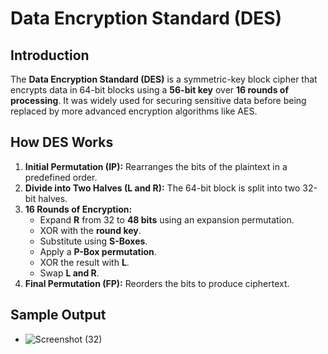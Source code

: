 # **Data Encryption Standard (DES)**

## **Introduction**
The **Data Encryption Standard (DES)** is a symmetric-key block cipher that encrypts data in 64-bit blocks using a **56-bit key** over **16 rounds of processing**. It was widely used for securing sensitive data before being replaced by more advanced encryption algorithms like AES.

## **How DES Works**
1. **Initial Permutation (IP):** Rearranges the bits of the plaintext in a predefined order.
2. **Divide into Two Halves (L and R):** The 64-bit block is split into two 32-bit halves.
3. **16 Rounds of Encryption:**
   - Expand **R** from 32 to **48 bits** using an expansion permutation.
   - XOR with the **round key**.
   - Substitute using **S-Boxes**.
   - Apply a **P-Box permutation**.
   - XOR the result with **L**.
   - Swap **L and R**.
4. **Final Permutation (FP):** Reorders the bits to produce ciphertext.

## **Sample Output**
- ![Screenshot (32)](https://github.com/user-attachments/assets/c80bbda9-be71-4102-9f4d-7b6268b469a3)

